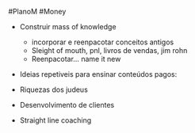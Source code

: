 #PlanoM 
#Money
- Construir mass of knowledge
   - incorporar e reenpacotar conceitos antigos
   - Sleight of mouth, pnl, livros de vendas, jim rohn
   - Reenpacotar… name it new

- Ideias repetiveis para ensinar conteúdos pagos:
 - Riquezas dos judeus
 - Desenvolvimento de clientes
 - Straight line coaching